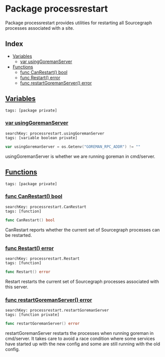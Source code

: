 # Package processrestart

Package processrestart provides utilities for restarting all Sourcegraph processes associated with a site. 

## Index

* [Variables](#var)
    * [var usingGoremanServer](#usingGoremanServer)
* [Functions](#func)
    * [func CanRestart() bool](#CanRestart)
    * [func Restart() error](#Restart)
    * [func restartGoremanServer() error](#restartGoremanServer)


## <a id="var" href="#var">Variables</a>

```
tags: [package private]
```

### <a id="usingGoremanServer" href="#usingGoremanServer">var usingGoremanServer</a>

```
searchKey: processrestart.usingGoremanServer
tags: [variable boolean private]
```

```Go
var usingGoremanServer = os.Getenv("GOREMAN_RPC_ADDR") != ""
```

usingGoremanServer is whether we are running goreman in cmd/server. 

## <a id="func" href="#func">Functions</a>

```
tags: [package private]
```

### <a id="CanRestart" href="#CanRestart">func CanRestart() bool</a>

```
searchKey: processrestart.CanRestart
tags: [function]
```

```Go
func CanRestart() bool
```

CanRestart reports whether the current set of Sourcegraph processes can be restarted. 

### <a id="Restart" href="#Restart">func Restart() error</a>

```
searchKey: processrestart.Restart
tags: [function]
```

```Go
func Restart() error
```

Restart restarts the current set of Sourcegraph processes associated with this server. 

### <a id="restartGoremanServer" href="#restartGoremanServer">func restartGoremanServer() error</a>

```
searchKey: processrestart.restartGoremanServer
tags: [function private]
```

```Go
func restartGoremanServer() error
```

restartGoremanServer restarts the processes when running goreman in cmd/server. It takes care to avoid a race condition where some services have started up with the new config and some are still running with the old config. 

